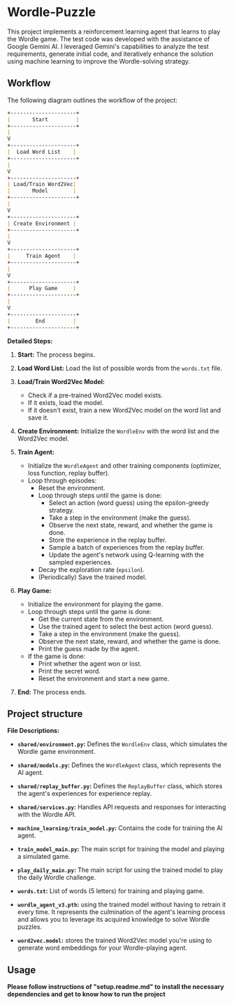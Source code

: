 # Wordle-Puzzle

This project implements a reinforcement learning agent that learns to play the Wordle game. The test code was developed with the assistance of Google Gemini AI. I leveraged Gemini's capabilities to analyze the test requirements, generate initial code, and iteratively enhance the solution using machine learning to improve the Wordle-solving strategy. 

## Workflow

The following diagram outlines the workflow of the project:
```markdown
+---------------------+
|       Start         |
+---------------------+
|
V
+---------------------+
|  Load Word List    |
+---------------------+
|
V
+---------------------+
| Load/Train Word2Vec|
|       Model        |
+---------------------+
|
V
+---------------------+
| Create Environment |
+---------------------+
|
V
+---------------------+
|     Train Agent    |
+---------------------+
|
V
+---------------------+
|      Play Game     |
+---------------------+
|
V
+---------------------+
|        End         |
+---------------------+
```

**Detailed Steps:**

1. **Start:** The process begins.

2. **Load Word List:** Load the list of possible words from the `words.txt` file.

3. **Load/Train Word2Vec Model:**
    * Check if a pre-trained Word2Vec model exists.
    * If it exists, load the model.
    * If it doesn't exist, train a new Word2Vec model on the word list and save it.

4. **Create Environment:** Initialize the `WordleEnv` with the word list and the Word2Vec model.

5. **Train Agent:**
    * Initialize the `WordleAgent` and other training components (optimizer, loss function, replay buffer).
    * Loop through episodes:
        * Reset the environment.
        * Loop through steps until the game is done:
            * Select an action (word guess) using the epsilon-greedy strategy.
            * Take a step in the environment (make the guess).
            * Observe the next state, reward, and whether the game is done.
            * Store the experience in the replay buffer.
            * Sample a batch of experiences from the replay buffer.
            * Update the agent's network using Q-learning with the sampled experiences.
        * Decay the exploration rate (`epsilon`).
        * (Periodically) Save the trained model.

6. **Play Game:**
    * Initialize the environment for playing the game.
    * Loop through steps until the game is done:
        * Get the current state from the environment.
        * Use the trained agent to select the best action (word guess).
        * Take a step in the environment (make the guess).
        * Observe the next state, reward, and whether the game is done.
        * Print the guess made by the agent.
    * If the game is done:
        * Print whether the agent won or lost.
        * Print the secret word.
        * Reset the environment and start a new game.

7. **End:** The process ends.

## Project structure
**File Descriptions:**

* **`shared/environment.py`:** Defines the `WordleEnv` class, which simulates the Wordle game environment.
* **`shared/models.py`:** Defines the `WordleAgent` class, which represents the AI agent.
* **`shared/replay_buffer.py`:** Defines the `ReplayBuffer` class, which stores the agent's experiences for experience replay.
* **`shared/services.py`:** Handles API requests and responses for interacting with the Wordle API.
  
* **`machine_learning/train_model.py`:** Contains the code for training the AI agent.
* **`train_model_main.py`:** The main script for training the model and playing a simulated game.
  
* **`play_daily_main.py`:** The main script for using the trained model to play the daily Wordle challenge.
  
* **`words.txt`:** List of words (5 letters) for training and playing game.
  
* **`wordle_agent_v3.pth`:** using the trained model without having to retrain it every time. It represents the culmination of the agent's learning process and allows you to leverage its acquired knowledge to solve Wordle puzzles.
  
* **`word2vec.model`:** stores the trained Word2Vec model you're using to generate word embeddings for your Wordle-playing agent.


## Usage

**Please follow instructions of "setup.readme.md" to install the necessary dependencies and get to know how to run the project**

